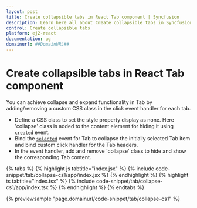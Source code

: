 ```yaml
---
layout: post
title: Create collapsible tabs in React Tab component | Syncfusion
description: Learn here all about Create collapsible tabs in Syncfusion React Tab component of Syncfusion Essential JS 2 and more.
control: Create collapsible tabs 
platform: ej2-react
documentation: ug
domainurl: ##DomainURL##
---
```


# Create collapsible tabs in React Tab component

You can achieve collapse and expand functionality in Tab by adding/removing a custom CSS class in the click event handler for each tab.
* Define a CSS class to set the style property display as none. Here 'collapse' class is added to the content element for hiding it using [`created`](https://ej2.syncfusion.com/react/documentation/api/tab#created) event.
* Bind the [`selected`](https://ej2.syncfusion.com/react/documentation/api/tab#selected) event for Tab to collapse the initially selected Tab item and bind custom click handler for the Tab headers.
* In the event handler, add and remove 'collapse' class to hide and show the corresponding Tab content.

{% tabs %}
{% highlight js tabtitle="index.jsx" %}
{% include code-snippet/tab/collapse-cs1/app/index.jsx %}
{% endhighlight %}
{% highlight ts tabtitle="index.tsx" %}
{% include code-snippet/tab/collapse-cs1/app/index.tsx %}
{% endhighlight %}
{% endtabs %}

 {% previewsample "page.domainurl/code-snippet/tab/collapse-cs1" %}
